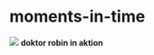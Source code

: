 # moments-in-time
![](https://github.com/nondejus/futureshock/blob/main/ArtBoard%20Image%20(384).jpg)
**doktor robin in aktion**
